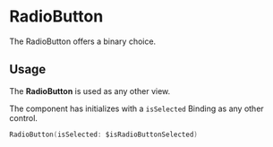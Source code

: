 #  RadioButton

The RadioButton offers a binary choice.

## Usage

The **RadioButton** is used as any other view. 

The component has initializes with a `isSelected` Binding as any other control.

```swift
RadioButton(isSelected: $isRadioButtonSelected)
```
